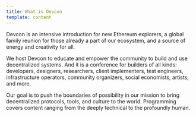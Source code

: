 ```yaml
---
title: What is Devcon
template: content
---
```


Devcon is an intensive introduction for new Ethereum explorers, a global family reunion for those already a part of our ecosystem, and a source of energy and creativity for all.

We host Devcon to educate and empower the community to build and use decentralized systems. And it is a conference for builders of all kinds: developers, designers, researchers, client implementers, test engineers, infrastructure operators, community organizers, social economists, artists, and more.

Our goal is to push the boundaries of possibility in our mission to bring decentralized protocols, tools, and culture to the world. Programming covers content ranging from the deeply technical to the profoundly human.
